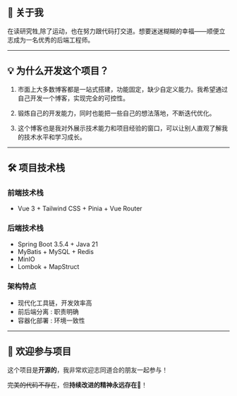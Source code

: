 ## 👋 关于我

在读研究牲,除了运动，也在努力跟代码打交道。想要迷迷糊糊的幸福——顺便立志成为一名优秀的后端工程师。

---

## 💡 为什么开发这个项目？

1. 市面上大多数博客都是一站式搭建，功能固定，缺少自定义能力。我希望通过自己开发一个博客，实现完全的可控性。

2. 锻炼自己的开发能力，同时也能把一些自己的想法落地，不断迭代优化。

3. 这个博客也是我对外展示技术能力和项目经验的窗口，可以让别人直观了解我的技术水平和学习成长。

---

## 🛠️ 项目技术栈

### 前端技术栈

- Vue 3 + Tailwind CSS + Pinia + Vue Router

### 后端技术栈
- Spring Boot 3.5.4 + Java 21
- MyBatis + MySQL + Redis
- MinIO
- Lombok + MapStruct



### 架构特点
- 现代化工具链，开发效率高
- 前后端分离 : 职责明确
- 容器化部署 : 环境一致性

---

## 🤝 欢迎参与项目

这个项目是**开源的**，我非常欢迎志同道合的朋友一起参与！

~~完美的代码不存在~~，但**持续改进的精神永远存在**🌟！